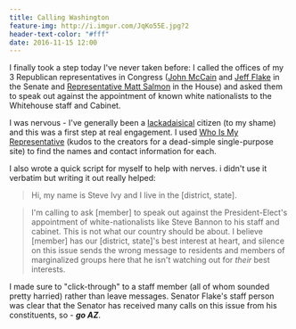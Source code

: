 ```yaml
---
title: Calling Washington
feature-img: http://i.imgur.com/JqKo55E.jpg?2
header-text-color: "#fff"
date: 2016-11-15 12:00
---
```


I finally took a step today I've never taken before: I called the offices of my 3 Republican representatives in Congress ([John McCain][mccain] and [Jeff Flake][flake] in the Senate and [Representative Matt Salmon][salmon] in the House) and asked them to speak out against the appointment of known white nationalists to the Whitehouse staff and Cabinet.

I was nervous - I've generally been a [lackadaisical][mw] citizen (to my shame) and this was a first step at real engagement. I used [Who Is My Representative][wimr] (kudos to the creators for a dead-simple single-purpose site) to find the names and contact information for each.

I also wrote a quick script for myself to help with nerves. i didn't use it verbatim but writing it out really helped:

> Hi, my name is Steve Ivy and I live in the [district, state].

> I'm calling to ask [member] to speak out against the President-Elect's appointment of white-nationalists like Steve Bannon to his staff and cabinet. This is not what our country should be about. I believe [member] has our [district, state]'s best interest at heart, and silence on this issue sends the wrong message to residents and members of marginalized groups here that he isn't watching out for *their* best interests.

I made sure to "click-through" to a staff member (all of whom sounded pretty harried) rather than leave messages. Senator Flake's staff person was clear that the Senator has received many calls on this issue from his constituents, so - ***go AZ***.

[mw]: http://www.merriam-webster.com/dictionary/lackadaisical
[mccain]: http://www.mccain.senate.gov/public/
[flake]: http://www.flake.senate.gov/public/
[salmon]: http://salmon.house.gov
[wimr]: http://whoismyrepresentative.com/search/zip/85296